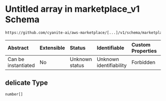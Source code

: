 # Untitled array in marketplace\_v1 Schema

```txt
https://github.com/cyanite-ai/aws-marketplace/[...]/v1/schema/marketplace_v1.schema.json#/properties/analysis/properties/moodAdvanced_v1/properties/segments/properties/delicate
```



| Abstract            | Extensible | Status         | Identifiable            | Custom Properties | Additional Properties | Access Restrictions | Defined In                                                                                   |
| :------------------ | :--------- | :------------- | :---------------------- | :---------------- | :-------------------- | :------------------ | :------------------------------------------------------------------------------------------- |
| Can be instantiated | No         | Unknown status | Unknown identifiability | Forbidden         | Allowed               | none                | [marketplace\_v1.schema.json\*](../schema/marketplace_v1.schema.json "open original schema") |

## delicate Type

`number[]`
